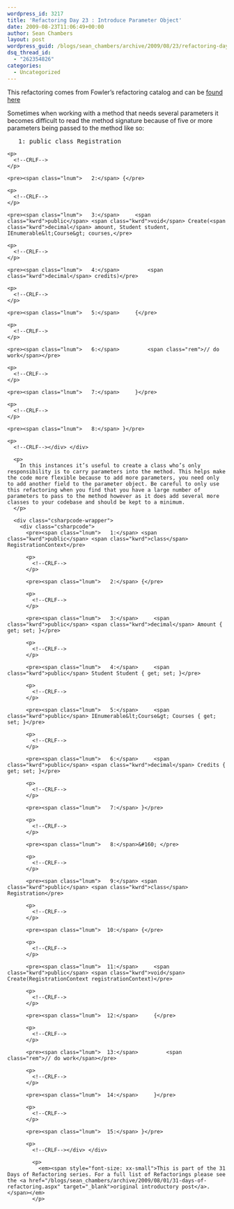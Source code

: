 ```yaml
---
wordpress_id: 3217
title: 'Refactoring Day 23 : Introduce Parameter Object'
date: 2009-08-23T11:06:49+00:00
author: Sean Chambers
layout: post
wordpress_guid: /blogs/sean_chambers/archive/2009/08/23/refactoring-day-23-introduce-parameter-object.aspx
dsq_thread_id:
  - "262354826"
categories:
  - Uncategorized
---
```

This refactoring comes from Fowler’s refactoring catalog and can be <a href="http://refactoring.com/catalog/introduceParameterObject.html" target="_blank">found here</a>

Sometimes when working with a method that needs several parameters it becomes difficult to read the method signature because of five or more parameters being passed to the method like so:

<div class="csharpcode-wrapper">
  <div class="csharpcode">
    <pre><span class="lnum">   1:</span> <span class="kwrd">public</span> <span class="kwrd">class</span> Registration</pre>
    
    <p>
      <!--CRLF-->
    </p>
    
    <pre><span class="lnum">   2:</span> {</pre>
    
    <p>
      <!--CRLF-->
    </p>
    
    <pre><span class="lnum">   3:</span>     <span class="kwrd">public</span> <span class="kwrd">void</span> Create(<span class="kwrd">decimal</span> amount, Student student, IEnumerable&lt;Course&gt; courses,</pre>
    
    <p>
      <!--CRLF-->
    </p>
    
    <pre><span class="lnum">   4:</span>         <span class="kwrd">decimal</span> credits)</pre>
    
    <p>
      <!--CRLF-->
    </p>
    
    <pre><span class="lnum">   5:</span>     {</pre>
    
    <p>
      <!--CRLF-->
    </p>
    
    <pre><span class="lnum">   6:</span>         <span class="rem">// do work</span></pre>
    
    <p>
      <!--CRLF-->
    </p>
    
    <pre><span class="lnum">   7:</span>     }</pre>
    
    <p>
      <!--CRLF-->
    </p>
    
    <pre><span class="lnum">   8:</span> }</pre>
    
    <p>
      <!--CRLF--></div> </div> 
      
      <p>
        In this instances it’s useful to create a class who’s only responsibility is to carry parameters into the method. This helps make the code more flexible because to add more parameters, you need only to add another field to the parameter object. Be careful to only use this refactoring when you find that you have a large number of parameters to pass to the method however as it does add several more classes to your codebase and should be kept to a minimum.
      </p>
      
      <div class="csharpcode-wrapper">
        <div class="csharpcode">
          <pre><span class="lnum">   1:</span> <span class="kwrd">public</span> <span class="kwrd">class</span> RegistrationContext</pre>
          
          <p>
            <!--CRLF-->
          </p>
          
          <pre><span class="lnum">   2:</span> {</pre>
          
          <p>
            <!--CRLF-->
          </p>
          
          <pre><span class="lnum">   3:</span>     <span class="kwrd">public</span> <span class="kwrd">decimal</span> Amount { get; set; }</pre>
          
          <p>
            <!--CRLF-->
          </p>
          
          <pre><span class="lnum">   4:</span>     <span class="kwrd">public</span> Student Student { get; set; }</pre>
          
          <p>
            <!--CRLF-->
          </p>
          
          <pre><span class="lnum">   5:</span>     <span class="kwrd">public</span> IEnumerable&lt;Course&gt; Courses { get; set; }</pre>
          
          <p>
            <!--CRLF-->
          </p>
          
          <pre><span class="lnum">   6:</span>     <span class="kwrd">public</span> <span class="kwrd">decimal</span> Credits { get; set; }</pre>
          
          <p>
            <!--CRLF-->
          </p>
          
          <pre><span class="lnum">   7:</span> }</pre>
          
          <p>
            <!--CRLF-->
          </p>
          
          <pre><span class="lnum">   8:</span>&#160; </pre>
          
          <p>
            <!--CRLF-->
          </p>
          
          <pre><span class="lnum">   9:</span> <span class="kwrd">public</span> <span class="kwrd">class</span> Registration</pre>
          
          <p>
            <!--CRLF-->
          </p>
          
          <pre><span class="lnum">  10:</span> {</pre>
          
          <p>
            <!--CRLF-->
          </p>
          
          <pre><span class="lnum">  11:</span>     <span class="kwrd">public</span> <span class="kwrd">void</span> Create(RegistrationContext registrationContext)</pre>
          
          <p>
            <!--CRLF-->
          </p>
          
          <pre><span class="lnum">  12:</span>     {</pre>
          
          <p>
            <!--CRLF-->
          </p>
          
          <pre><span class="lnum">  13:</span>         <span class="rem">// do work</span></pre>
          
          <p>
            <!--CRLF-->
          </p>
          
          <pre><span class="lnum">  14:</span>     }</pre>
          
          <p>
            <!--CRLF-->
          </p>
          
          <pre><span class="lnum">  15:</span> }</pre>
          
          <p>
            <!--CRLF--></div> </div> 
            
            <p>
              <em><span style="font-size: xx-small">This is part of the 31 Days of Refactoring series. For a full list of Refactorings please see the <a href="/blogs/sean_chambers/archive/2009/08/01/31-days-of-refactoring.aspx" target="_blank">original introductory post</a>.</span></em>
            </p>